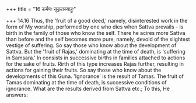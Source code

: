 +++
title = "16 कर्मणः सुकृतस्याहुः"

+++
14.16 Thus, the 'fruit of a good deed,' namely, disinterested work in
the form of My worship, performed by one who dies when Sattva prevails -
is birth in the family of those who know the self. There he acires more
Sattva than before and the self becomes more pure, namely, devoid of the
slightest vestige of suffering. So say those who know about the
development of Sattva. But the 'fruit of Rajas,' dominating at the time
of death, is 'suffering in Samsara.' In consists in successive births in
families attached to actions for the sake of fruits. Rirth of this type
increases Rajas further, resulting in actions for gaining their fruits.
So say those who know about the developments of this Guna. 'Ignorance'
is the result of Tamas. The fruit of Tamas dominating at the time of
death, is successive conditions of ignorance. What are the results
derived from Sattva etc.; To this, He answers:
